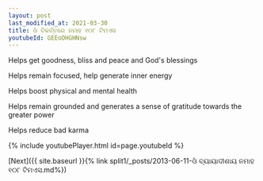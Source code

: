 ```yaml
---
layout: post
last_modified_at: 2021-03-30
title: ଓଁ ବିକର୍ତ୍ତରେ ନମାହ ୧୦୮ ଟିମଏସ
youtubeId: GEEoDHGHNsw
---
```

 
 
Helps get goodness, bliss and peace and God's blessings
 
Helps remain focused, help generate inner energy 
 
Helps boost physical and mental health 
 
Helps remain grounded and generates a sense of gratitude towards the greater power 
 
Helps reduce bad karma
 
 
 
 


{% include youtubePlayer.html id=page.youtubeId %}
 
[Next]({{ site.baseurl }}{% link  split1/_posts/2013-06-11-ଓଁ ବ୍ୟାୟାଦୀଶାୟ ନମାହ ୧୦୮ ଟିମଏସ.md%})
 
